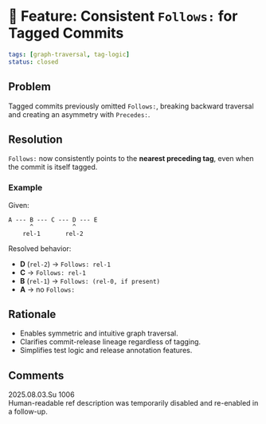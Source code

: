 # 📎 Feature: Consistent `Follows:` for Tagged Commits

```yaml
tags: [graph-traversal, tag-logic]
status: closed
```

## Problem

Tagged commits previously omitted `Follows:`, breaking backward traversal and creating an asymmetry with `Precedes:`.

## Resolution

`Follows:` now consistently points to the **nearest preceding tag**, even when the commit is itself tagged.

### Example

Given:

```text
A --- B --- C --- D --- E
      ^           ^
    rel-1       rel-2
```

Resolved behavior:

- **D** (`rel-2`) → `Follows: rel-1`
- **C** → `Follows: rel-1`
- **B** (`rel-1`) → `Follows: (rel-0, if present)`
- **A** → no `Follows:`

## Rationale

- Enables symmetric and intuitive graph traversal.
- Clarifies commit-release lineage regardless of tagging.
- Simplifies test logic and release annotation features.

## Comments

2025.08.03.Su 1006  
Human-readable ref description was temporarily disabled and re-enabled in a follow-up.
